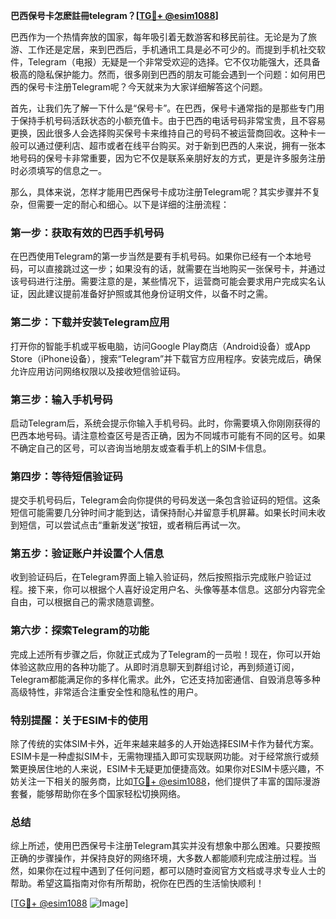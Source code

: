 **巴西保号卡怎麽註冊telegram？[[TG💪+ @esim1088](https://t.me/s/esim1088)]**

巴西作为一个热情奔放的国家，每年吸引着无数游客和移民前往。无论是为了旅游、工作还是定居，来到巴西后，手机通讯工具是必不可少的。而提到手机社交软件，Telegram（电报）无疑是一个非常受欢迎的选择。它不仅功能强大，还具备极高的隐私保护能力。然而，很多刚到巴西的朋友可能会遇到一个问题：如何用巴西的保号卡注册Telegram呢？今天就来为大家详细解答这个问题。

首先，让我们先了解一下什么是“保号卡”。在巴西，保号卡通常指的是那些专门用于保持手机号码活跃状态的小额充值卡。由于巴西的电话号码非常宝贵，且不容易更换，因此很多人会选择购买保号卡来维持自己的号码不被运营商回收。这种卡一般可以通过便利店、超市或者在线平台购买。对于新到巴西的人来说，拥有一张本地号码的保号卡非常重要，因为它不仅是联系亲朋好友的方式，更是许多服务注册时必须填写的信息之一。

那么，具体来说，怎样才能用巴西保号卡成功注册Telegram呢？其实步骤并不复杂，但需要一定的耐心和细心。以下是详细的注册流程：

### **第一步：获取有效的巴西手机号码**
在巴西使用Telegram的第一步当然是要有手机号码。如果你已经有一个本地号码，可以直接跳过这一步；如果没有的话，就需要在当地购买一张保号卡，并通过该号码进行注册。需要注意的是，某些情况下，运营商可能会要求用户完成实名认证，因此建议提前准备好护照或其他身份证明文件，以备不时之需。

### **第二步：下载并安装Telegram应用**
打开你的智能手机或平板电脑，访问Google Play商店（Android设备）或App Store（iPhone设备），搜索“Telegram”并下载官方应用程序。安装完成后，确保允许应用访问网络权限以及接收短信验证码。

### **第三步：输入手机号码**
启动Telegram后，系统会提示你输入手机号码。此时，你需要填入你刚刚获得的巴西本地号码。请注意检查区号是否正确，因为不同城市可能有不同的区号。如果不确定自己的区号，可以咨询当地朋友或查看手机上的SIM卡信息。

### **第四步：等待短信验证码**
提交手机号码后，Telegram会向你提供的号码发送一条包含验证码的短信。这条短信可能需要几分钟时间才能到达，请保持耐心并留意手机屏幕。如果长时间未收到短信，可以尝试点击“重新发送”按钮，或者稍后再试一次。

### **第五步：验证账户并设置个人信息**
收到验证码后，在Telegram界面上输入验证码，然后按照指示完成账户验证过程。接下来，你可以根据个人喜好设定用户名、头像等基本信息。这部分内容完全自由，可以根据自己的需求随意调整。

### **第六步：探索Telegram的功能**
完成上述所有步骤之后，你就正式成为了Telegram的一员啦！现在，你可以开始体验这款应用的各种功能了。从即时消息聊天到群组讨论，再到频道订阅，Telegram都能满足你的多样化需求。此外，它还支持加密通信、自毁消息等多种高级特性，非常适合注重安全性和隐私性的用户。

### **特别提醒：关于ESIM卡的使用**
除了传统的实体SIM卡外，近年来越来越多的人开始选择ESIM卡作为替代方案。ESIM卡是一种虚拟SIM卡，无需物理插入即可实现联网功能。对于经常旅行或频繁更换居住地的人来说，ESIM卡无疑更加便捷高效。如果你对ESIM卡感兴趣，不妨关注一下相关的服务商，比如[TG💪+ @esim1088](https://t.me/s/esim1088)，他们提供了丰富的国际漫游套餐，能够帮助你在多个国家轻松切换网络。

### **总结**
综上所述，使用巴西保号卡注册Telegram其实并没有想象中那么困难。只要按照正确的步骤操作，并保持良好的网络环境，大多数人都能顺利完成注册过程。当然，如果你在过程中遇到了任何问题，都可以随时查阅官方文档或寻求专业人士的帮助。希望这篇指南对你有所帮助，祝你在巴西的生活愉快顺利！

[[TG💪+ @esim1088](https://t.me/s/esim1088) ![Image](https://i.postimg.cc/4NQfJmqS/Snipaste-2025-05-13-00-14-12.png)]